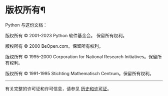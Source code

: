 # 版权所有¶

Python 与这份文档：

版权所有 © 2001-2023 Python 软件基金会。 保留所有权利。

版权所有 © 2000 BeOpen.com。保留所有权利。

版权所有 © 1995-2000 Corporation for National Research Initiatives。保留所有权利。

版权所有 © 1991-1995 Stichting Mathematisch Centrum。保留所有权利。

* * *

有关完整的许可证和许可信息，请参见 [历史和许可证](license.md#history-and-license)。

